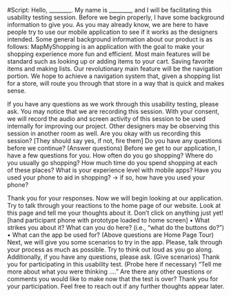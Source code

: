 #Script:
Hello, ________. My name is ________, and I will be facilitating this usability testing session.
Before we begin properly, I have some background information to give you. As you may already know, we are here to have people try to use our mobile application to see if it works as the designers intended. 
Some general background information about our product is as follows:
MapMyShopping is an application with the goal to make your shopping experience more fun and efficient. Most main features will be standard such as looking up or adding items to your cart. Saving favorite items and making lists. Our revolutionary main feature will be the navigation portion. We hope to achieve a navigation system that, given a shopping list for a store, will route you through that store in a way that is quick and makes sense. 

If you have any questions as we work through this usability testing, please ask. You may notice that we are recording this session. With your consent, we will record the audio and screen activity of this session to be used internally for improving our project. Other designers may be observing this session in another room as well.
Are you okay with us recording this session? [They should say yes, if not, fire them]
Do you have any questions before we continue?
(Answer questions)
Before we get to our application, I have a few questions for you.
	How often do you go shopping?
Where do you usually go shopping? 
How much time do you spend shopping at each of these places?
What is your experience level with mobile apps?
Have you used your phone to aid in shopping? 
-> if so, how have you used your phone?

Thank you for your responses. Now we will begin looking at our application. 
Try to talk through your reactions to the home page of our website. Look at this page and tell me your thoughts about it. Don’t click on anything just yet! [hand participant phone with prototype loaded to home screen]
•	What strikes you about it?
What can you do here? (i.e., “what do the buttons do?”)
•	What can the app be used for?
(Above questions are Home Page Tour)
Next, we will give you some scenarios to try in the app.
Please, talk through your process as much as possible. Try to think out loud as you go along. Additionally, if you have any questions, please ask.
(Give scenarios)
Thank you for participating in this usability test. 
	(Probe here if necessary) “Tell me more about what you were thinking ….”
Are there any other questions or comments you would like to make now that the test is over?
Thank you for your participation. Feel free to reach out if any further thoughts appear later. 

